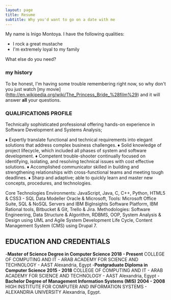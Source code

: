 ```yaml
---
layout: page
title: Resume
subtitle: Why you'd want to go on a date with me
---
```


My name is Inigo Montoya. I have the following qualities:

- I rock a great mustache
- I'm extremely loyal to my family

What else do you need?

### my history

To be honest, I'm having some trouble remembering right now, so why don't you just watch [my movie]
(http://en.wikipedia.org/wiki/The_Princess_Bride_%28film%29) and it will answer **all** your questions.



### QUALIFICATIONS PROFILE
Technically sophisticated professional offering hands-on experience in Software Development and Systems Analysis;

♦ Expertly translate functional and technical requirements into elegant solutions that address complex business challenges.
♦ Solid knowledge of project lifecycle, which included all phases of system and software development.
♦ Competent trouble-shooter continually focused on identifying, isolating, and resolving technical issues with cost effective solutions.
♦ Accomplished communicator skilled in building and strengthening relationships with cross-functional teams and meeting tough deadlines.
♦ Sharp and adaptive; able to quickly learn and master new concepts, procedures, and technologies.

Core Technologies
Environments:
JavaScript, Java, C, C++, Python, HTML5 & CSS3 - SQL Data Modeller Oracle & Microsoft,
Tools:
Microsoft Office Suite, SQL & NoSQL Servers and IBM BigInsights Software Platform, IBM Rational tools, Bitbucket & Git, Trello & Jira.
Methodologies:
Software Engineering, Data Structure & Algorithm, RDBMS, OOP, System Analysis & Design using UML and Agile System Development Life Cycle, Content Management System (CMS) using Drupal 7.

EDUCATION AND CREDENTIALS
---
-**Master of Science Degree in Computer Science 2018 - Present**
COLLEGE OF COMPUTING AND IT - ARAB ACADEMY FOR SCIENCE AND TECHNOLOGY - AAST
Alexandria, Egypt
-**Postgraduate Diploma in Computer Science 2015 - 2018**
COLLEGE OF COMPUTING AND IT - ARAB ACADEMY FOR SCIENCE AND TECHNOLOGY - AAST
Alexandria, Egypt
-**Bachelor Degree of Management Information Systems (MIS) 2004 - 2008**
HIGH INSTITUTE FOR COMPUTER AND INFORMATION SYSTEMS - ALEXANDRIA UNIVERSITY
Alexandria, Egypt.



